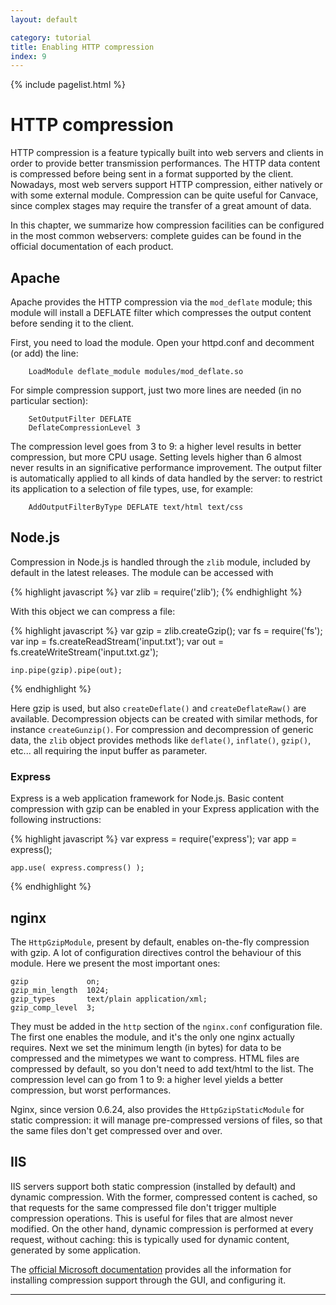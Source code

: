 ```yaml
---
layout: default

category: tutorial
title: Enabling HTTP compression
index: 9
---
```


{% include pagelist.html %}

# HTTP compression
HTTP compression is a feature typically built into web servers and clients in order to provide better transmission performances. The HTTP data content is compressed before being sent in a format supported by the client. Nowadays, most web servers support HTTP compression, either natively or with some external module. Compression can be quite useful for Canvace, since complex stages may require the transfer of a great amount of data.

In this chapter, we summarize how compression facilities can be configured in the most common webservers: complete guides can be found in the official documentation of each product.

## Apache
Apache provides the HTTP compression via the `mod_deflate` module; this module will install a DEFLATE filter which compresses the output content before sending it to the client.

First, you need to load the module. Open your httpd.conf and decomment (or add) the line:

        LoadModule deflate_module modules/mod_deflate.so

For simple compression support, just two more lines are needed (in no particular section):

        SetOutputFilter DEFLATE
        DeflateCompressionLevel 3

The compression level goes from 3 to 9: a higher level results in better compression, but more CPU usage. Setting levels higher than 6 almost never results in an significative performance improvement. The output filter is automatically applied to all kinds of data handled by the server: to restrict its application to a selection of file types, use, for example:

        AddOutputFilterByType DEFLATE text/html text/css

## Node.js
Compression in Node.js is handled through the `zlib` module, included by default in the latest releases. The module can be accessed with

{% highlight javascript %}
    var zlib = require('zlib');
{% endhighlight %}

With this object we can compress a file:

{% highlight javascript %}
    var gzip = zlib.createGzip();
    var fs = require('fs');
    var inp = fs.createReadStream('input.txt');
    var out = fs.createWriteStream('input.txt.gz');

    inp.pipe(gzip).pipe(out);
{% endhighlight %}

Here gzip is used, but also `createDeflate()` and `createDeflateRaw()` are available. Decompression objects can be created with similar methods, for instance `createGunzip()`. For compression and decompression of generic data, the `zlib` object provides methods like `deflate()`, `inflate()`, `gzip()`, etc... all requiring the input buffer as parameter.

### Express
Express is a web application framework for Node.js. Basic content compression with gzip can be enabled in your Express application with the following instructions:

{% highlight javascript %}
    var express = require('express');
    var app = express();

    app.use( express.compress() );
{% endhighlight %}

## nginx
The `HttpGzipModule`, present by default, enables on-the-fly compression with gzip. A lot of configuration directives control the behaviour of this module. Here we present the most
important ones:

    gzip             on;
    gzip_min_length  1024;
    gzip_types       text/plain application/xml;
    gzip_comp_level  3;

They must be added in the `http` section of the `nginx.conf` configuration file. The first one enables the module, and it's the only one nginx actually requires. Next we set the minimum length (in bytes) for data to be compressed and the mimetypes we want to compress. HTML files are compressed by default, so you don't need to add text/html to the list. The compression level can go from 1 to 9: a higher level yields a better compression, but worst performances.

Nginx, since version 0.6.24, also provides the `HttpGzipStaticModule` for static compression: it will manage pre-compressed versions of files, so that the same files don't get compressed over and over.

## IIS
IIS servers support both static compression (installed by default) and dynamic compression. With the former, compressed content is cached, so that requests for the same compressed file don't trigger multiple compression operations. This is useful for files that are almost never modified. On the other hand, dynamic compression is performed at every request, without caching: this is typically used for dynamic content, generated by some application.

The [official Microsoft documentation](http://www.iis.net/configreference/system.webserver/httpcompression) provides all the information for installing compression support through the GUI, and configuring it. 


----------------------------
